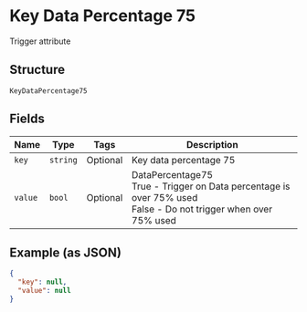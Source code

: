 
# Key Data Percentage 75

Trigger attribute

## Structure

`KeyDataPercentage75`

## Fields

| Name | Type | Tags | Description |
|  --- | --- | --- | --- |
| `key` | `string` | Optional | Key data percentage 75 |
| `value` | `bool` | Optional | DataPercentage75<br />True - Trigger on Data percentage is over 75% used<br />False - Do not trigger when over 75% used |

## Example (as JSON)

```json
{
  "key": null,
  "value": null
}
```

